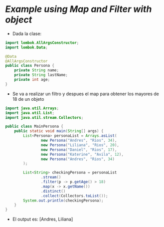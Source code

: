 # _Example using Map and Filter with object_

- Dada la clase:

```java
import lombok.AllArgsConstructor;
import lombok.Data;

@Data
@AllArgsConstructor
public class Persona {
    private String name;
    private String lastName;
    private int age;
}
```

- Se va a realizar un filtro y despues el map para obtener los mayores de 18 de un objeto

```java
import java.util.Arrays;
import java.util.List;
import java.util.stream.Collectors;

public class MainPersona {
    public static void main(String[] args) {
        List<Persona> personaList = Arrays.asList(
                new Persona("Andres", "Rios", 34),
                new Persona("Liliana", "Rios", 20),
                new Persona("Daniel", "Rios", 17),
                new Persona("Katerine", "Avila", 12),
                new Persona("Andres", "Rios", 34)
        );

        List<String> checkingPersona = personaList
                .stream()
                .filter(p -> p.getAge() > 18)
                .map(x -> x.getName())
                .distinct()
                .collect(Collectors.toList());
        System.out.println(checkingPersona);
    }
}
```

- El output es:
  [Andres, Liliana]
